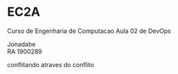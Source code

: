 # EC2A
Curso de Engenharia de Computacao
Aula 02 de DevOps <br/>

Jonadabe <br/>
RA 1900289 <br/>

conflitando atraves do conflito
